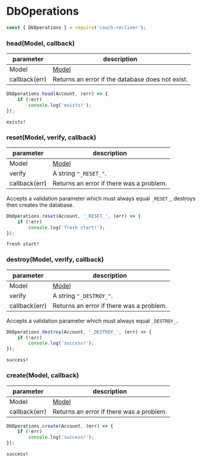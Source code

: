DbOperations
===

```javascript
const { DbOperations } = require('couch-recliner');
```

### head(Model, callback)

| parameter | description |
| - | - |
| Model | [Model](./model.md) |
| callback(err) | Returns an error if the database does not exist. |

```javascript
DbOperations.head(Account, (err) => {
    if (!err)
        console.log('exists!');
});
```
```
exists!
```

### reset(Model, verify, callback)

| parameter | description |
| - | - |
| Model | [Model](./model.md) |
| verify | A string `"_RESET_"`. |
| callback(err) | Returns an error if there was a problem. |

Accepts a validation parameter which must always equal `_RESET_`, destroys then creates the database.

```javascript
DbOperations.reset(Account, '_RESET_', (err) => {
    if (!err)
        console.log('fresh start!');
});
```
```
fresh start!
```

### destroy(Model, verify, callback)

| parameter | description |
| - | - |
| Model | [Model](./model.md) |
| verify | A string `"_DESTROY_"`. |
| callback(err) | Returns an error if there was a problem. |

Accepts a validation parameter which must always equal `_DESTROY_`.

```javascript
DbOperations.destroy(Account, '_DESTROY_', (err) => {
    if (!err)
        console.log('success!');
});
```
```
success!
```

### create(Model, callback)

| parameter | description |
| - | - |
| Model | [Model](./model.md) |
| callback(err) | Returns an error if there was a problem. |

```javascript
DbOperations.create(Account, (err) => {
    if (!err)
        console.log('success!');
});
```
```
success!
```
